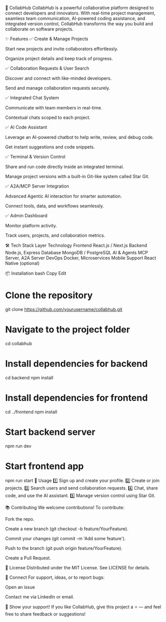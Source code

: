 🚀 CollabHub
CollabHub is a powerful collaborative platform designed to connect developers and innovators. With real-time project management, seamless team communication, AI-powered coding assistance, and integrated version control, CollabHub transforms the way you build and collaborate on software projects.

✨ Features
✅ Create & Manage Projects

Start new projects and invite collaborators effortlessly.

Organize project details and keep track of progress.

✅ Collaboration Requests & User Search

Discover and connect with like-minded developers.

Send and manage collaboration requests securely.

✅ Integrated Chat System

Communicate with team members in real-time.

Contextual chats scoped to each project.

✅ AI Code Assistant

Leverage an AI-powered chatbot to help write, review, and debug code.

Get instant suggestions and code snippets.

✅ Terminal & Version Control

Share and run code directly inside an integrated terminal.

Manage project versions with a built-in Git-like system called Star Git.

✅ A2A/MCP Server Integration

Advanced Agentic AI interaction for smarter automation.

Connect tools, data, and workflows seamlessly.

✅ Admin Dashboard

Monitor platform activity.

Track users, projects, and collaboration metrics.

🛠️ Tech Stack
Layer	Technology
Frontend	React.js / Next.js
Backend	Node.js, Express
Database	MongoDB / PostgreSQL
AI & Agents	MCP Server, A2A Server
DevOps	Docker, Microservices
Mobile Support	React Native (optional)

📦 Installation
bash
Copy
Edit
# Clone the repository
git clone https://github.com/yourusername/collabhub.git

# Navigate to the project folder
cd collabhub

# Install dependencies for backend
cd backend
npm install

# Install dependencies for frontend
cd ../frontend
npm install

# Start backend server
npm run dev

# Start frontend app
npm run start
🧩 Usage
1️⃣ Sign up and create your profile.
2️⃣ Create or join projects.
3️⃣ Search users and send collaboration requests.
4️⃣ Chat, share code, and use the AI assistant.
5️⃣ Manage version control using Star Git.

📚 Contributing
We welcome contributions! To contribute:

Fork the repo.

Create a new branch (git checkout -b feature/YourFeature).

Commit your changes (git commit -m 'Add some feature').

Push to the branch (git push origin feature/YourFeature).

Create a Pull Request.

🤝 License
Distributed under the MIT License. See LICENSE for details.

📣 Connect
For support, ideas, or to report bugs:

Open an issue

Contact me via LinkedIn or email.

🌟 Show your support!
If you like CollabHub, give this project a ⭐️ — and feel free to share feedback or suggestions!
